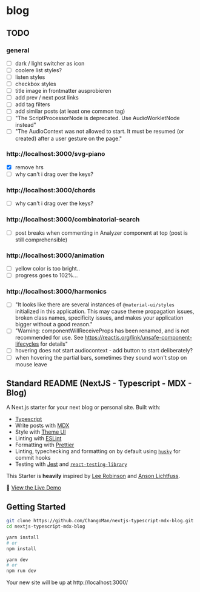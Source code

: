 # blog

## TODO

### general

- [ ] dark / light switcher as icon
- [ ] coolere list styles?
- [ ] listen styles
- [ ] checkbox styles
- [ ] title image in frontmatter ausprobieren
- [ ] add prev / next post links
- [ ] add tag filters
- [ ] add similar posts (at least one common tag)
- [ ] "The ScriptProcessorNode is deprecated. Use AudioWorkletNode instead"
- [ ] "The AudioContext was not allowed to start. It must be resumed (or created) after a user gesture on the page."

### http://localhost:3000/svg-piano

- [x] remove hrs
- [ ] why can't i drag over the keys?

### http://localhost:3000/chords

- [ ] why can't i drag over the keys?

### http://localhost:3000/combinatorial-search

- [ ] post breaks when commenting in Analyzer component at top (post is still comprehensible)

### http://localhost:3000/animation

- [ ] yellow color is too bright..
- [ ] progress goes to 102%...

### http://localhost:3000/harmonics

- [ ] "It looks like there are several instances of `@material-ui/styles` initialized in this application.
This may cause theme propagation issues, broken class names, specificity issues, and makes your application bigger without a good reason."
- [ ] "Warning: componentWillReceiveProps has been renamed, and is not recommended for use. See https://reactjs.org/link/unsafe-component-lifecycles for details"
- [ ] hovering does not start audiocontext - add button to start deliberately?
- [ ] when hovering the partial bars, sometimes they sound won't stop on mouse leave

## Standard README (NextJS - Typescript - MDX - Blog)

A Next.js starter for your next blog or personal site. Built with:

- [Typescript](https://www.typescriptlang.org/)
- Write posts with [MDX](https://mdxjs.com/)
- Style with [Theme UI](https://theme-ui.com/)
- Linting with [ESLint](https://eslint.org/)
- Formatting with [Prettier](https://prettier.io/)
- Linting, typechecking and formatting on by default using [`husky`](https://github.com/typicode/husky) for commit hooks
- Testing with [Jest](https://jestjs.io/) and [`react-testing-library`](https://testing-library.com/docs/react-testing-library/intro)

This Starter is **heavily** inspired by [Lee Robinson](https://github.com/leerob/leerob.io) and [Anson Lichtfuss](https://github.com/ansonlichtfuss/website).

👀 [View the Live Demo](https://nextjs-typescript-mdx-blog.vercel.app/)

## Getting Started

```bash
git clone https://github.com/ChangoMan/nextjs-typescript-mdx-blog.git
cd nextjs-typescript-mdx-blog

yarn install
# or
npm install

yarn dev
# or
npm run dev
```

Your new site will be up at http://localhost:3000/
